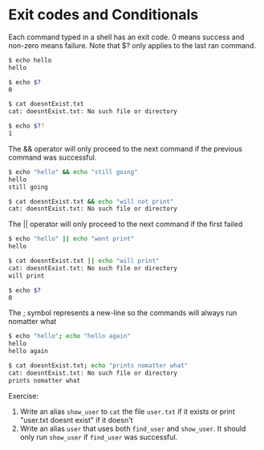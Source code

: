 # Exit codes and Conditionals

Each command typed in a shell has an exit code. 0 means success and non-zero means failure. Note that $? only applies to the last ran command.
```bash
$ echo hello
hello

$ echo $?
0

$ cat doesntExist.txt
cat: doesntExist.txt: No such file or directory

$ echo $??
1
```

The && operator will only proceed to the next command if the previous command was successful.
```bash
$ echo "hello" && echo "still going"
hello
still going

$ cat doesntExist.txt && echo "will not print"
cat: doesntExist.txt: No such file or directory
```

The || operator will only proceed to the next command if the first failed
```bash
$ echo "hello" || echo "wont print"
hello

$ cat doesntExist.txt || echo "will print"
cat: doesntExist.txt: No such file or directory
will print

$ echo $?
0
```

The ; symbol represents a new-line so the commands will always run nomatter what
```bash
$ echo "hello"; echo "hello again"
hello
hello again

$ cat doesntExist.txt; echo "prints nomatter what"
cat: doesntExist.txt: No such file or directory
prints nomatter what
```

Exercise:
1. Write an alias `show_user` to `cat` the file `user.txt` if it exists or print "user.txt doesnt exist" if it doesn't
2. Write an alias `user` that uses both `find_user` and `show_user`. It should only run `show_user` if `find_user` was successful.
